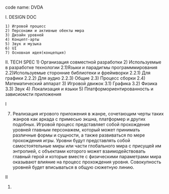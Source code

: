 code name: DVDA


I. DESIGN DOC

	1) Игровой процесс
	2) Персонажи и активные обекты мира
	3) Дизайн уровней
	4) Концепт-арты
	5) Звук и музыка
	6) UI
	7) Основная идея(концепция)

II. TECH SPEC
	1) Организация совместной разработки
	2) Используемые в разработке технологии
		2.1)Языки и парадигмы программмирования
		2.2)Используемые сторонние библиотеки и фреймворки
			2.2.1) Для графики
			2.2.2) Для аудио
			2.2.3) Общие
		2.3) Процесс сборки
		2.4) Математический аппарат
	3)	Игровой движок
		3.1) Графика
		3.2) Физика
		3.3) Звук
	4) Локализация и языки
	5) Платформориентированность и зависиомсти приложения
	
 

I

7)	Реализация игрового приложения в жанре, сочетающим черты таких жанров как аркада с примесью экшна, платформер и других подобных. Игровой процесс представляет собой прохождение уровней главным персонажем, который может принимать различные формы и сущности, а также развиваться по мере прохождения игры. Уровни будут представлять собой самостоятельные миры или части глобального мира с присущей им энтропией, с объектами которого может взаимодействовать главный герой и которые вместе с физическими параметрами мира оказывают влияние на процесс прохождения уровня. Совокупность уровней будет вписываться в общую сюжетную линию.

II

1)	
